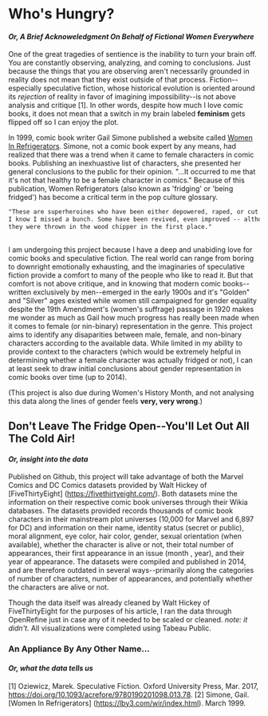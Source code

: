 # Who's Hungry?
#### _Or, A Brief Acknoweledgment On Behalf of *Fictional* Women Everywhere_

One of the great tragedies of sentience is the inability to turn your brain off. You are constantly observing, analyzing, and coming to conclusions. Just because the things that you are observing aren't necessarily grounded in reality does not mean that they exist outside of that process. Fiction--especially speculative fiction, whose historical evolution is oriented around its _rejection_ of reality in favor of imagining impossibility--is not above analysis and critique [1]. In other words, despite how much I love comic books, it does not mean that a switch in my brain labeled **feminism** gets flipped off so I can enjoy the plot.  

In 1999, comic book writer Gail Simone published a website called [Women In Refrigerators](https://lby3.com/wir/index.html). Simone, not a comic book expert by any means, had realized that there was a trend when it came to female characters in comic books. Publishing an inexhuastive list of characters, she presented her general conclusions to the public for their opinion. "...It occurred to me that it's not that healthy to be a female character in comics." Because of this publication, Women Refrigerators (also known as 'fridging' or 'being fridged') has become a critical term in the pop culture glossary. 

```markdown
"These are superheroines who have been either depowered, raped, or cut up and stuck in the refrigerator.
I know I missed a bunch. Some have been revived, even improved -- although the question remains as to why
they were thrown in the wood chipper in the first place."
                                                                        -Gail Simone, March 1999
```

I am undergoing this project because I have a deep and unabiding love for comic books and speculative fiction. The real world can range from boring to downright emotionally exhausting, and the imaginaries of speculative fiction provide a comfort to many of the people who like to read it. But that comfort is not above critique, and in knowing that modern comic books--written exclusively by men--emerged in the early 1900s and it's "Golden" and "Silver" ages existed while women still campaigned for gender equality despite the 19th Amendment's (women's suffrage) passage in 1920 makes me wonder as much as Gail how much progress has really been made when it comes to female (or nin-binary) representation in the genre. This project aims to identify any disaparities between male, female, and non-binary characters according to the available data. While limited in my ability to provide context to the characters (which would be extremely helpful in determining whether a female character was actually fridged or not), I can at least seek to draw initial conclusions about gender representation in comic books over time (up to 2014).

(This project is also due during Women's History Month, and not analysing this data along the lines of gender feels **very, very wrong**.)


## Don't Leave The Fridge Open--You'll Let Out All The Cold Air!
#### _Or, insight into the data_

Published on Github, this project will take advantage of both the Marvel Comics and DC Comics datasets provided by Walt Hickey of [FiveThirtyEight] (https://fivethirtyeight.com/). Both datasets mine the information on their respective comic book universes through their Wikia databases. The datasets provided records thousands of comic book characters in their mainstream plot universes (10,000 for Marvel and 6,897 for DC) and information on their name, identity status (secret or public), moral alignment, eye color, hair color, gender, sexual orientation (when available), whether the character is alive or not, their total number of appearances, their first appearance in an issue (month , year), and their year of appearance. The datasets were compiled and published in 2014, and are therefore outdated in several ways--primarily along the categories of number of characters, number of appearances, and potentially whether the characters are alive or not.

Though the data itself was already cleaned by Walt Hickey of FiveThirtyEight for the purposes of his article, I ran the data through OpenRefine just in case any of it needed to be scaled or cleaned. *note: it didn't.* All visualizations were completed using Tabeau Public. 

### An Appliance By Any Other Name...
  #### _Or, what the data tells us_
  


[1] Oziewicz, Marek. Speculative Fiction. Oxford University Press, Mar. 2017, https://doi.org/10.1093/acrefore/9780190201098.013.78.
[2] Simone, Gail. [Women In Refrigerators] (https://lby3.com/wir/index.html). March 1999.
